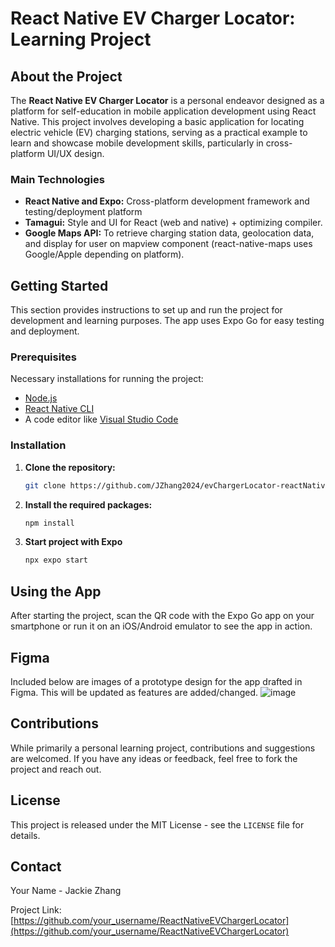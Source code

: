 # React Native EV Charger Locator: Learning Project

## About the Project

The **React Native EV Charger Locator** is a personal endeavor designed as a platform for self-education in mobile application development using React Native. This project involves developing a basic application for locating electric vehicle (EV) charging stations, serving as a practical example to learn and showcase mobile development skills, particularly in cross-platform UI/UX design.

### Main Technologies

- **React Native and Expo:** Cross-platform development framework and testing/deployment platform
- **Tamagui:** Style and UI for React (web and native) + optimizing compiler.
- **Google Maps API:** To retrieve charging station data, geolocation data, and display for user on mapview component (react-native-maps uses Google/Apple depending on platform).

## Getting Started

This section provides instructions to set up and run the project for development and learning purposes. The app uses Expo Go for easy testing and deployment.

### Prerequisites

Necessary installations for running the project:

- [Node.js](https://nodejs.org/)
- [React Native CLI](https://reactnative.dev/docs/environment-setup)
- A code editor like [Visual Studio Code](https://code.visualstudio.com/)

### Installation

1. **Clone the repository:**
   ```sh
   git clone https://github.com/JZhang2024/evChargerLocator-reactNative.git
   ```
2. **Install the required packages:**
   ```sh
   npm install
   ```
3. **Start project with Expo**
   ```sh
   npx expo start
   ```

## Using the App

After starting the project, scan the QR code with the Expo Go app on your smartphone or run it on an iOS/Android emulator to see the app in action.


## Figma

Included below are images of a prototype design for the app drafted in Figma. This will be updated as features are added/changed.
![image](https://github.com/JZhang2024/evChargerLocator-reactNative/assets/67939471/3254c51d-a27c-4958-a98f-7f9303e508c0)


## Contributions

While primarily a personal learning project, contributions and suggestions are welcomed. If you have any ideas or feedback, feel free to fork the project and reach out.

## License

This project is released under the MIT License - see the `LICENSE` file for details.

## Contact

Your Name - Jackie Zhang

Project Link: [https://github.com/your_username/ReactNativeEVChargerLocator](https://github.com/your_username/ReactNativeEVChargerLocator)
